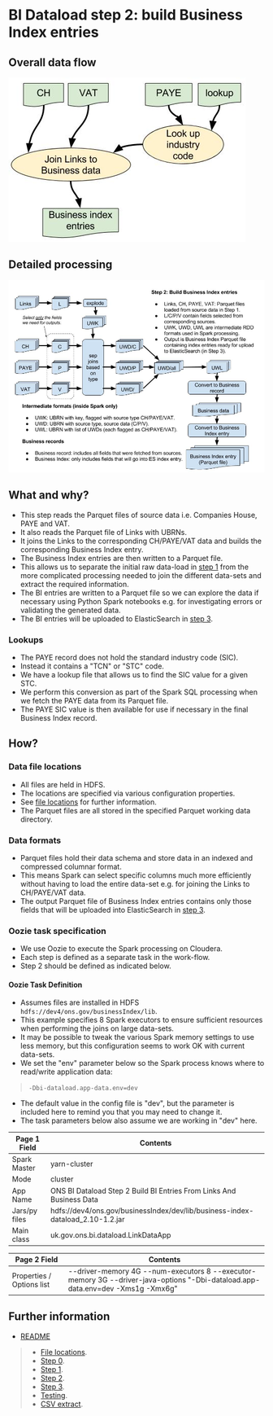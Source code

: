 # BI Dataload step 2: build Business Index entries #

## Overall data flow ##

![](./bi-dataload-step-2-data-flow.jpg)


## Detailed processing ##

![MacDown Screenshot](./BI-data-ingestion-Spark-flow-step-2.jpg)


## What and why? ##

* This step reads the Parquet files of source data i.e. Companies House, PAYE and VAT.
* It also reads the Parquet file of Links with UBRNs.
* It joins the Links to the corresponding CH/PAYE/VAT data and builds the corresponding Business Index entry.
* The Business Index entries are then written to a Parquet file.
* This allows us to separate the initial raw data-load in [step 1](./bi-dataload-step-1.md) from the more complicated processing needed to join the different data-sets and extract the required information.
* The BI entries are written to a Parquet file so we can explore the data if necessary using Python Spark notebooks e.g. for investigating errors or validating the generated data.
* The BI entries will be uploaded to ElasticSearch in [step 3](./bi-dataload-step-3.md).

### Lookups ###

* The PAYE record does not hold the standard industry code (SIC).
* Instead it contains a "TCN" or "STC" code.
* We have a lookup file that allows us to find the SIC value for a given STC.
* We perform this conversion as part of the Spark SQL processing when we fetch the PAYE data from its Parquet file.
* The PAYE SIC value is then available for use if necessary in the final Business Index record.

## How? ##

### Data file locations ###

* All files are held in HDFS.
* The locations are specified via various configuration properties.
* See [file locations](./bi-dataload-step-1.md) for further information.
* The Parquet files are all stored in the specified Parquet working data directory.

### Data formats ###

* Parquet files hold their data schema and store data in an indexed and compressed columnar format.
* This means Spark can select specific columns much more efficiently without having to load the entire data-set e.g. for joining the Links to CH/PAYE/VAT data.
* The output Parquet file of Business Index entries contains only those fields that will be uploaded into ElasticSearch in [step 3](./bi-dataload-step-3.md).
 
### Oozie task specification ###

* We use Oozie to execute the Spark processing on Cloudera.
* Each step is defined as a separate task in the work-flow.
* Step 2 should be defined as indicated below.

#### Oozie Task Definition ####

* Assumes files are installed in HDFS `hdfs://dev4/ons.gov/businessIndex/lib`.
* This example specifies 8 Spark executors to ensure sufficient resources when performing the joins on large data-sets.
* It may be possible to tweak the various Spark memory settings to use less memory, but this configuration seems to work OK with current data-sets.
* We set the "env" parameter below so the Spark process knows where to read/write application data:

>	`-Dbi-dataload.app-data.env=dev`

* The default value in the config file is "dev", but the parameter is included here to  remind you that you may need to change it.
* The task parameters below also assume we are working in "dev" here.


Page 1 Field | Contents
------------- | -------------
Spark Master  | yarn-cluster
Mode  | cluster
App Name | ONS BI Dataload Step 2 Build BI Entries From Links And Business Data
Jars/py files | hdfs://dev4/ons.gov/businessIndex/dev/lib/business-index-dataload_2.10-1.2.jar
Main class | uk.gov.ons.bi.dataload.LinkDataApp

Page 2 Field | Contents
------------- | -------------
Properties / Options list | --driver-memory 4G --num-executors 8 --executor-memory 3G --driver-java-options "-Dbi-dataload.app-data.env=dev -Xms1g -Xmx6g"

## Further information ##

* [README](../README.md)

> * [File locations](./bi-dataload-file-locations.md).
> * [Step 0](./bi-dataload-step-0.md).
> * [Step 1](./bi-dataload-step-1.md).
> * [Step 2](./bi-dataload-step-2.md).
> * [Step 3](./bi-dataload-step-3.md).
> * [Testing](./bi-dataload-testing.md).
> * [CSV extract](./bi-dataload-csv-extract.md).

